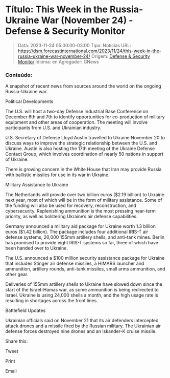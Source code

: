 # Título: This Week in the Russia-Ukraine War (November 24) - Defense & Security Monitor

>Data: 2023-11-24 05:00:00-03:00
>Tipo: Notícias
>URL: https://dsm.forecastinternational.com/2023/11/24/this-week-in-the-russia-ukraine-war-november-24/
>Origem: [Defense & Security Monitor](https://dsm.forecastinternational.com)
>Idioma: en
>Agregador: GNews

### Conteúdo:

A snapshot of recent news from sources around the world on the ongoing Russia-Ukraine war.

Political Developments

The U.S. will host a two-day Defense Industrial Base Conference on December 6th and 7th to identify opportunities for co-production of military equipment and other areas of cooperation. The meeting will involve participants from U.S. and Ukrainian industry.

U.S. Secretary of Defense Lloyd Austin travelled to Ukraine November 20 to discuss ways to improve the strategic relationship between the U.S. and Ukraine. Austin is also hosting the 17th meeting of the Ukraine Defense Contact Group, which involves coordination of nearly 50 nations in support of Ukraine.

There is growing concern in the White House that Iran may provide Russia with ballistic missiles for use in its war in Ukraine.

Military Assistance to Ukraine

The Netherlands will provide over two billion euros ($2.19 billion) to Ukraine next year, most of which will be in the form of military assistance. Some of the funding will also be used for recovery, reconstruction, and cybersecurity. Replenishing ammunition is the most pressing near-term priority, as well as bolstering Ukraine’s air defense capabilities.

Germany announced a military aid package for Ukraine worth 1.3 billion euros ($1.42 billion). The package includes four additional IRIS-T air defense systems, 20,000 155mm artillery shells, and anti-tank mines. Berlin has promised to provide eight IRIS-T systems so far, three of which have been handed over to Ukraine.

The U.S. announced a $100 million security assistance package for Ukraine that includes Stinger air defense missiles, a HIMARS launcher and ammunition, artillery rounds, anti-tank missiles, small arms ammunition, and other gear.

Deliveries of 155mm artillery shells to Ukraine have slowed down since the start of the Israel-Hamas war, as some ammunition is being redirected to Israel. Ukraine is using 24,000 shells a month, and the high usage rate is resulting in shortages across the front lines.

Battlefield Updates

Ukrainian officials said on November 21 that its air defenders intercepted attack drones and a missile fired by the Russian military. The Ukrainian air defense forces destroyed nine drones and an Iskander-K cruise missile.

Share this:



Tweet

Print

Email



